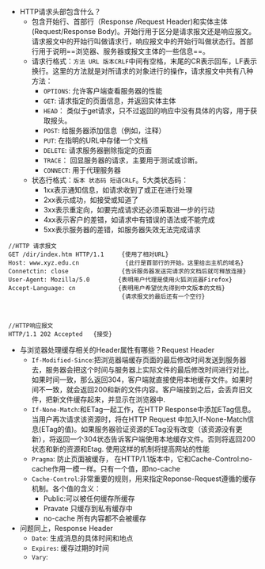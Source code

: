 + HTTP请求头部包含什么？
    + 包含开始行、首部行（Response /Request Header)和实体主体(Request/Response Body)。开始行用于区分是请求报文还是响应报文。请求报文中的开始行叫做请求行，响应报文中的开始行叫做状态行。首部行用于说明==浏览器、服务器或报文主体的一些信息==。
    + 请求行格式：`方法 URL 版本CRLF`中间有空格，末尾的CR表示回车，LF表示换行。这里的方法就是对所请求的对象进行的操作，请求报文中共有八种方法：
        + `OPTIONS`: 允许客户端查看服务器的性能
        + `GET`: 请求指定的页面信息，并返回实体主体
        + `HEAD`： 类似于get请求，只不过返回的响应中没有具体的内容，用于获取报头。
        + `POST`: 给服务器添加信息（例如，注释）
        + `PUT`: 在指明的URL中存储一个文档
        + `DELETE`: 请求服务器删除指定的页面
        + `TRACE`： 回显服务器的请求，主要用于测试或诊断。
        + `CONNECT`: 用于代理服务器
    + 状态行格式：`版本 状态码 短语CRLF`。5大类状态码：
        + 1xx表示通知信息，如请求收到了或正在进行处理
        + 2xx表示成功，如接受或知道了
        + 3xx表示重定向，如要完成请求还必须采取进一步的行动
        + 4xx表示客户的差错，如请求中有错误的语法或不能完成
        + 5xx表示服务器的差错，如服务器失效无法完成请求
```
//HTTP 请求报文
GET /dir/index.htm HTTP/1.1     {使用了相对URL}
Host: www.xyz.edu.cn             {此行是首部行的开始。这里给出主机的域名}
Connetctin: close               {告诉服务器发送完请求的文档后就可释放连接}
User-Agent: Mozilla/5.0        {表明用户代理是使用火狐浏览器Firefox}
Accept-Language: cn            {表明用户希望优先得到中文版本的文档}
                                {请求报文的最后还有一个空行}
                                
                                
                                
//HTTP响应报文
HTTP/1.1 202 Accepted   {接受}
```
+ 与浏览器处理缓存相关的Header属性有哪些？Request Header
    + `If-Modified-Since`:把浏览器端缓存页面的最后修改时间发送到服务器去，服务器会把这个时间与服务器上实际文件的最后修改时间进行对比。如果时间一致，那么返回304，客户端就直接使用本地缓存文件。如果时间不一致，就会返回200和新的文件内容。客户端接到之后，会丢弃旧文件，把新文件缓存起来，并显示在浏览器中.
    + `If-None-Match`:和ETag一起工作，在HTTP Response中添加ETag信息。 当用户再次请求该资源时，将在HTTP Request 中加入If-None-Match信息(ETag的值)。如果服务器验证资源的ETag没有改变（该资源没有更新），将返回一个304状态告诉客户端使用本地缓存文件。否则将返回200状态和新的资源和Etag.  使用这样的机制将提高网站的性能
    + `Pragma`: 防止页面被缓存， 在HTTP/1.1版本中，它和Cache-Control:no-cache作用一模一样。只有一个值，即no-cache
    + `Cache-Control`:非常重要的规则，用来指定Reponse-Request遵循的缓存机制。各个值的含义：
        + Public:可以被任何缓存所缓存
        + Pravate  只缓存到私有缓存中
        + no-cache  所有内容都不会被缓存
+ 问题同上，Response Header
    + `Date`: 生成消息的具体时间和地点
    + `Expires`: 缓存过期的时间
    + `Vary`:
